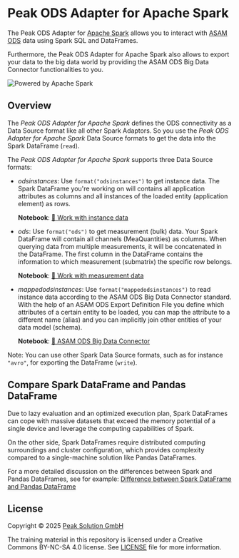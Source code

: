 # Peak ODS Adapter for Apache Spark

The Peak ODS Adapter for [Apache Spark](https://spark.apache.org/) allows you to interact with [ASAM ODS](https://www.asam.net/standards/detail/ods/wiki/) data using Spark SQL and DataFrames.

Furthermore, the Peak ODS Adapter for Apache Spark also allows to export your data to the big data world by providing the ASAM ODS Big Data Connector functionalities to you.

![Powered by Apache Spark](/images/Spark.png)

## Overview

The *Peak ODS Adapter for Apache Spark* defines the ODS connectivity as a Data Source format like all other Spark Adaptors. So you use the *Peak ODS Adapter for Apache Spark* Data Source formats to get the data into the Spark DataFrame (`read`).

The *Peak ODS Adapter for Apache Spark* supports three Data Source formats:

* *odsinstances*: Use `format("odsinstances")` to get instance data. The Spark DataFrame you're working on will contains all application attributes as columns and all instances of the loaded entity (application element) as rows.


  **Notebook**: [📓 Work with instance data](Spark_ODS_instance_data.ipynb)

* *ods*: Use `format("ods")` to get measurement (bulk) data. Your Spark DataFrame will contain all channels (MeaQuantities) as columns. When querying data from multiple measurements, it will be concatenated in the DataFrame. The first column in the DataFrame contains the information to which measurement (submatrix) the specific row belongs.


  **Notebook**: [📓 Work with measurement data](Spark_ODS_measurement_data.ipynb)

* *mappedodsinstances*: Use `format("mappedodsinstances")` to read instance data according to the ASAM ODS Big Data Connector standard. With the help of an ASAM ODS Export Definition File you define which attributes of a certain entity to be loaded, you can map the attribute to a different name (alias) and you can implicitly join other entities of your data model (schema).


  **Notebook**: [📓 ASAM ODS Big Data Connector](Spark_ODS_big_data.ipynb)

Note: You can use other Spark Data Source formats, such as for instance `"avro"`, for exporting the DataFrame (`write`).

## Compare Spark DataFrame and Pandas DataFrame

Due to lazy evaluation and an optimized execution plan, Spark DataFrames can cope with massive datasets that exceed the memory potential of a single device and leverage the computing capabilities of Spark. 

On the other side, Spark DataFrames require distributed computing surroundings and cluster configuration, which provides complexity compared to a single-machine solution like Pandas DataFrames.

For a more detailed discussion on the differences between Spark and Pandas DataFrames, see for example: [Difference between Spark DataFrame and Pandas DataFrame](https://www.tutorialspoint.com/difference-between-spark-dataframe-and-pandas-dataframe)

## License

Copyright © 2025 [Peak Solution GmbH](https://peak-solution.de)

The training material in this repository is licensed under a Creative Commons BY-NC-SA 4.0 license. See [LICENSE](../LICENSE) file for more information.
